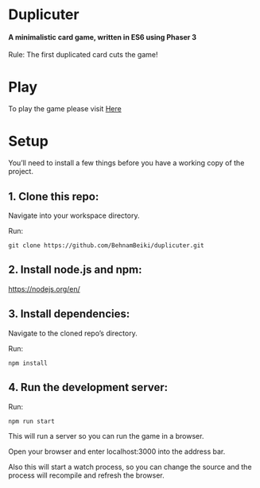 # Duplicuter

#### A minimalistic card game, written in ES6 using Phaser 3

Rule: The first duplicated card cuts the game!

# Play

To play the game please visit [Here](https://behnambeiki.github.io/Duplicutter/) 

# Setup

You’ll need to install a few things before you have a working copy of the project.

## 1. Clone this repo:

Navigate into your workspace directory.

Run:

`git clone https://github.com/BehnamBeiki/duplicuter.git`

## 2. Install node.js and npm:

https://nodejs.org/en/

## 3. Install dependencies:

Navigate to the cloned repo’s directory.

Run:

`npm install`

## 4. Run the development server:

Run:

`npm run start`

This will run a server so you can run the game in a browser.

Open your browser and enter localhost:3000 into the address bar.

Also this will start a watch process, so you can change the source and the process will recompile and refresh the browser.
